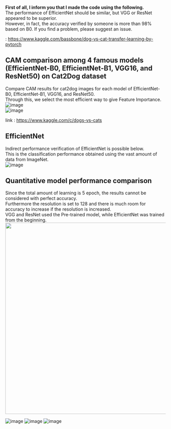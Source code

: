 **First of all, I inform you that I made the code using the following.**  
The performance of EfficientNet should be similar, but VGG or ResNet appeared to be superior.  
However, in fact, the accuracy verified by someone is more than 98% based on B0. If you find a problem, please suggest an issue.

: https://www.kaggle.com/bassbone/dog-vs-cat-transfer-learning-by-pytorch
##  CAM comparison among 4 famous models (EfficientNet-B0, EfficientNet-B1, VGG16, and ResNet50) on Cat2Dog dataset
Compare CAM results for cat2dog images for each model of EfficientNet-B0, EfficientNet-B1, VGG16, and ResNet50.  
Through this, we select the most efficient way to give Feature Importance.  
![image](https://user-images.githubusercontent.com/40943064/133630586-1bbb498f-63ae-4d06-a826-649ef1e73de2.png)  
![image](https://user-images.githubusercontent.com/40943064/133632417-909207e5-6350-41d5-9c2b-30ad214568d8.png)  

link : https://www.kaggle.com/c/dogs-vs-cats  
## EfficientNet
Indirect performance verification of EfficientNet is possible below.  
This is the classification performance obtained using the vast amount of data from ImageNet.  
![image](https://user-images.githubusercontent.com/40943064/133631365-1e1a1cd7-5b0d-437b-a1ef-b448ad91beb4.png)

## Quantitative model performance comparison
  
Since the total amount of learning is 5 epoch, the results cannot be considered with perfect accuracy.  
Furthermore the resolution is set to 128 and there is much room for accuracy to increase if the resolution is increased.  
VGG and ResNet used the Pre-trained model, while EfficientNet was trained from the beginning.  
<img src="https://user-images.githubusercontent.com/40943064/133789834-beb2bf4c-c0bb-4e73-b81e-ae79c4485ce3.png" width = 600 align="center">
  
![image](https://user-images.githubusercontent.com/40943064/133790845-cee59c57-8f45-4c8a-9ef6-c376cc35f022.png)
![image](https://user-images.githubusercontent.com/40943064/133791205-0fa3f9a8-dddf-4dc2-97d0-c90df05e37c4.png)
![image](https://user-images.githubusercontent.com/40943064/133791580-8eb6e056-8e6e-4788-80f0-f796cbb6e203.png)
